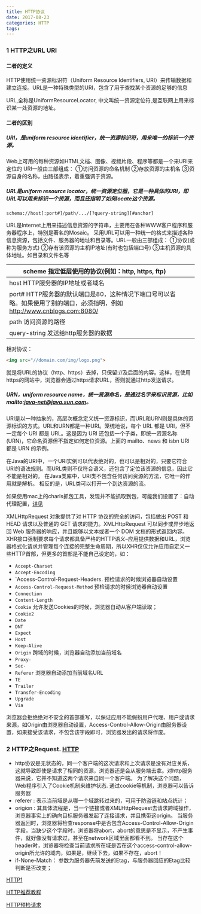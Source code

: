 ```yaml
---
title: HTTP协议
date: 2017-08-23
categories: HTTP
tags: 
---
```


### 1 HTTP之URL  URI

#### 二者的定义

HTTP使用统一资源标识符（Uniform Resource Identifiers, URI）来传输数据和建立连接。URL是一种特殊类型的URI，包含了用于查找某个资源的足够的信息 

URL,全称是UniformResourceLocator, 中文叫统一资源定位符,是互联网上用来标识某一处资源的地址。

#### 二者的区别

##### URI，是uniform resource identifier，统一资源标识符，用来唯一的标识一个资源。

Web上可用的每种资源如HTML文档、图像、视频片段、程序等都是一个来URI来定位的
URI一般由三部组成：
①访问资源的命名机制
②存放资源的主机名
③资源自身的名称，由路径表示，着重强调于资源。  

##### URL是uniform resource locator，统一资源定位器，它是一种具体的URI，即URL可以用来标识一个资源，而且还指明了如何locate这个资源。

```
schema://host[:port#]/path/.../[?query-string][#anchor]
```

URL是Internet上用来描述信息资源的字符串，主要用在各种WWW客户程序和服务器程序上，特别是著名的Mosaic。
采用URL可以用一种统一的格式来描述各种信息资源，包括文件、服务器的地址和目录等。URL一般由三部组成：
①协议(或称为服务方式)
②存有该资源的主机IP地址(有时也包括端口号)
③主机资源的具体地址。如目录和文件名等

| scheme               指定低层使用的协议(例如：http, https, ftp) |      |      |
| ---------------------------------------- | ---- | ---- |
| host                   HTTP服务器的IP地址或者域名  |      |      |
| port#                 HTTP服务器的默认端口是80，这种情况下端口号可以省略。如果使用了别的端口，必须指明，例如 http://www.cnblogs.com:8080/ |      |      |
| path                   访问资源的路径           |      |      |
| query-string       发送给http服务器的数据         |      |      |

相对协议：
```html
<img src="//domain.com/img/logo.png">
```

就是将URL的协议（http、https）去掉，只保留://及后面的内容。这样，在使用https的网站中，浏览器会通过https请求URL，否则就通过http发送请求。

##### URN，uniform resource name，统一资源命名，是通过名字来标识资源，比如mailto:java-net@java.sun.com。

URI是以一种抽象的，高层次概念定义统一资源标识，而URL和URN则是具体的资源标识的方式。URL和URN都是一种URI。笼统地说，每个 URL 都是 URI，但不一定每个 URI 都是 URL。这是因为 URI 还包括一个子类，即统一资源名称 (URN)，它命名资源但不指定如何定位资源。上面的 mailto、news 和 isbn URI 都是 URN 的示例。  

在Java的URI中，一个URI实例可以代表绝对的，也可以是相对的，只要它符合URI的语法规则。而URL类则不仅符合语义，还包含了定位该资源的信息，因此它不能是相对的。
在Java类库中，URI类不包含任何访问资源的方法，它唯一的作用就是解析。
相反的是，URL类可以打开一个到达资源的流。

如果使用mac上的charls抓包工具，发现并不能抓取到包，可能我们设置了：自动代理配置，[详见](http://www.cnblogs.com/season-huang/p/6269841.html)

XMLHttpRequest 对象提供了对 HTTP 协议的完全的访问，包括做出 POST 和 HEAD 请求以及普通的 GET 请求的能力。XMLHttpRequest 可以同步或异步地返回 Web 服务器的响应，并且能够以文本或者一个 DOM 文档的形式返回内容。XHR接口强制要求每个请求都具备严格的HTTP语义–应用提供数据和URL，浏览器格式化请求并管理每个连接的完整生命周期，所以XHR仅仅允许应用自定义一些HTTP首部，但更多的首部是不能自己设定的，如：

- `Accept-Charset`
- `Accept-Encoding`
- `Access-Control-Request-Headers.   预检请求的时候浏览器自动设置
- `Access-Control-Request-Method`  预检请求的时候浏览器自动设置
- `Connection`
- `Content-Length`
- `Cookie`       允许发送Cookies的时候，浏览器自动从客户端读取；
- `Cookie2`
- `Date`
- `DNT`
- `Expect`
- `Host`
- `Keep-Alive`
- `Origin`  跨域的时候，浏览器自动添加当前域名
- `Proxy-`
- `Sec-`
- `Referer`  浏览器自动添加当前域名URL
- `TE`
- `Trailer`
- `Transfer-Encoding`
- `Upgrade`
- `Via`

浏览器会拒绝绝对不安全的首部重写，以保证应用不能假扮用户代理、用户或请求来源，如Origin由浏览器自动设置，Access-Control-Allow-Origin由服务器设置，如果接受该请求，不包含该字段即可，浏览器发出的请求将作废。

### 2 HTTP之Request.    [HTTP](http://tools.jb51.net/table/http_header)

* http协议是无状态的，同一个客户端的这次请求和上次请求是没有对应关系，这就导致即使是请求了相同的资源，浏览器还是会从服务端去拿。对http服务器来说，它并不知道这两个请求来自同一个客户端。 为了解决这个问题， Web程序引入了Cookie机制来维护状态. 通过cookie等机制，浏览器可以告诉服务器
* referer : 表示当前域是从哪一个域跳转过来的，可用于防盗链和站点统计；
* origion : 其具体流程是，当一个链接或者XMLHttpRequest去请求跨域操作，浏览器事实上的确向目标服务器发起了连接请求，并且携带这origin。 
  当服务器返回时，浏览器将检查response中是否包含Access-Control-Allow-Origin字段，当缺少这个字段时，浏览器将abort，abort的意思是不显示，不产生事件，就好像没有请求过，甚至在network区域里面都看不到。 
  当存在这个header时，浏览器将检查当前请求所在域是否在这个access-control-allow-origin所允许的域内，如果是，继续下去，如果不存在，abort！
* if-None-Match： 参数为服务器先前发送的Etag，与服务器回应的Etag比较判断是否改变；​

[HTTP1](http://www.jianshu.com/p/80e25cb1d81a)

[HTTP推荐教程](http://www.cnblogs.com/rayray/p/3729533.html)

[HTTP预检请求](http://www.ruanyifeng.com/blog/2016/04/cors.html)



